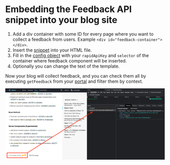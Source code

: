 # Embedding the Feedback API snippet into your blog site

1. Add a div container with some ID for every page where you want to collect a feedback from users.
Example `<div id="feedback-container"></div>`.
2. Insert the [snippet](index.html) into your HTML file.
3. Fill in the [config object](https://github.com/yarokon/feedback-api-examples/blob/879373af7b30d382128266b09df10051995da1d3/examples/vanilla-js-snippet/index.html#L3-L7)
with your `rapidApiKey` and `selector` of the container where feedback component will be inserted.
4. Optionally you can change the text of the template.

Now your blog will collect feedback, and you can check them all by executing `getFeedback` from your [portal](https://rapidapi.com/blips-and-chitz-blips-and-chitz-default/api/feedback-api5) and filter them by context.

![feedback-exampl](images/feedback-example.png)
